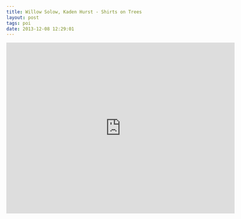 ```yaml
---
title: Willow Solow, Kaden Hurst - Shirts on Trees
layout: post
tags: poi
date: 2013-12-08 12:29:01
---
```

<iframe width="603" height="452" src="https://www.youtube.com/embed/NGFd8mF4ASc" frameborder="0" allowfullscreen="true"></iframe>
